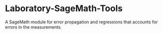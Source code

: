 # Laboratory-SageMath-Tools
A SageMath module for error propagation and regressions that accounts for errors in the measurements.
